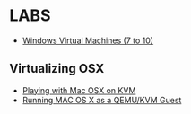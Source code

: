 # LABS

* [Windows Virtual Machines (7 to 10)](https://developer.microsoft.com/en-us/microsoft-edge/tools/vms/windows/)

Virtualizing OSX
----------------

* [Playing with Mac OSX on KVM](https://blog.ostanin.org/2014/02/11/playing-with-mac-os-x-on-kvm/)
* [Running MAC OS X as a QEMU/KVM Guest](http://www.contrib.andrew.cmu.edu/~somlo/OSXKVM/)
